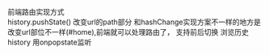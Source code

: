 前端路由实现方式  
history.pushState() 改变url的path部分 和hashChange实现方案不一样的地方是改变url部位不一样(#home),前端就可以处理路由了，
支持前后切换  浏览历史 history 用onpopstate监听